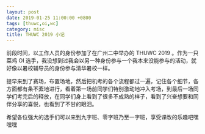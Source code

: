 ```yaml
---
layout: post
date: 2019-01-25 11:00:00 +0800
tags: [thuwc,oi,wc]
category: misc
title: THUWC 2019 小记
---
```


前段时间，以工作人员的身份参加了在广州二中举办的 THUWC 2019 。作为一只菜鸡 OI 选手，我没想到过我会以另一种身份参与一个我本来没能参与的活动，就好像以暑校辅导员的身份参与清华暑校一样。

提早来到了赛场，布置场地，然后把机考的各个流程都过一遍，记住各个细节，各方面都有条不紊地进行，看着第一场前同学们特别激动地冲入考场，到最后一场同学们考完后的释放，在同学们身上看到了很多不成熟的样子，看到了兴奋想要和同伴分享的喜悦，也看到了不甘的眼泪。

希望各位强大的选手们可以来到九字班、零字班乃至一字班，享受课改的乐趣吧嘿嘿嘿